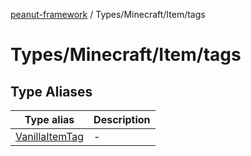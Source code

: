 [peanut-framework](../../../../modules.md) / Types/Minecraft/Item/tags

# Types/Minecraft/Item/tags

## Type Aliases

| Type alias | Description |
| ------ | ------ |
| [VanillaItemTag](type-aliases/VanillaItemTag.md) | - |
